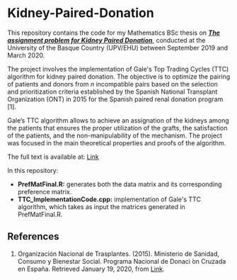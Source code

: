 # Kidney-Paired-Donation
This repository contains the code for my Mathematics BSc thesis on <ins>***The assignment problem for Kidney Paired Donation***</ins>, conducted at the University of the Basque Country (UPV/EHU) between September 2019 and March 2020.

The project involves the implementation of Gale's Top Trading Cycles (TTC) algorithm for kidney paired donation. The objective is to optimize the pairing of patients and donors from *n* incompatible pairs based on the selection and prioritization criteria established by the Spanish National Transplant Organization (ONT) in 2015 for the Spanish paired renal donation program [1].

Gale’s TTC algorithm allows to achieve an assignation of the kidneys among the patients that ensures the proper utilization of the grafts, the satisfaction of the patients, and the non-manipulability of the mechanism. The project was focused in the main theoretical properties and proofs of the algorithm.

The full text is available at: [Link](https://addi.ehu.es/handle/10810/49108)

In this repository: 
- **PrefMatFinal.R:** generates both the data matrix and its corresponding preference matrix.
- **TTC_ImplementationCode.cpp:** implementation of Gale's TTC algorithm, which takes as input the matrices generated in PrefMatFinal.R.


## References
1. Organización Nacional de Trasplantes. (2015). Ministerio de Sanidad, Consumo y Bienestar Social. Programa Nacional de Donaci ́on Cruzada en España. Retrieved January 19, 2020, from [Link](http://www.ont.es/infesp/DocumentosDeConsenso/Programa%20Donaci%C3%B3n%20Renal%20Cruzadaactualizaci%C3%B3n25062015.pdf).
